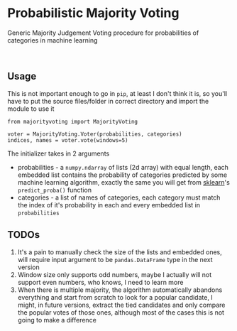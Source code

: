 # Probabilistic Majority Voting
Generic Majority Judgement Voting procedure for probabilities of categories in machine learning

<br>

## Usage
This is not important enough to go in `pip`, at least I don't think it is, so you'll have to put the source files/folder in correct directory and import the module to use it

    from majorityvoting import MajorityVoting

    voter = MajorityVoting.Voter(probabilities, categories)
    indices, names = voter.vote(windows=5)

The initializer takes in 2 arguments
* probabilities - a `numpy.ndarray` of lists (2d array) with equal length, each embedded list contains the probability of categories predicted by some machine learning algorithm, exactly the same you will get from [sklearn](http://scikit-learn.org/stable/)'s `predict_proba()` function
* categories - a list of names of categories, each category must match the index of it's probability in each and every embedded list in `probabilities`

## TODOs
1. It's a pain to manually check the size of the lists and embedded ones, will require input argument to be `pandas.DataFrame` type in the next version 
2. Window size only supports odd numbers, maybe I actually will not support even numbers, who knows, I need to learn more
3. When there is multiple majority, the algorithm automatically abandons everything and start from scratch to look for a popular candidate, I might, in future versions, extract the tied candidates and only compare the popular votes of those ones, although most of the cases this is not going to make a difference
